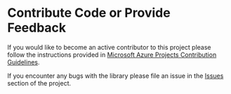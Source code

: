 # Contribute Code or Provide Feedback

If you would like to become an active contributor to this project please follow the instructions provided in [Microsoft Azure Projects Contribution Guidelines](http://azure.github.io/guidelines/).

If you encounter any bugs with the library please file an issue in the [Issues](https://github.com/Azure/azure-sdk-for-js/issues) section of the project.
